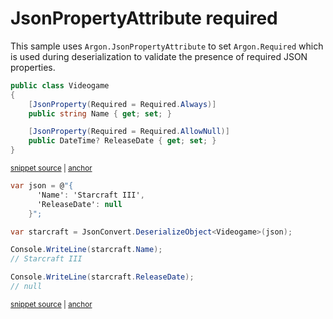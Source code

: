 # JsonPropertyAttribute required

This sample uses `Argon.JsonPropertyAttribute` to set `Argon.Required` which is used during deserialization to validate the presence of required JSON properties.

<!-- snippet: JsonPropertyRequiredTypes -->
<a id='snippet-jsonpropertyrequiredtypes'></a>
```cs
public class Videogame
{
    [JsonProperty(Required = Required.Always)]
    public string Name { get; set; }

    [JsonProperty(Required = Required.AllowNull)]
    public DateTime? ReleaseDate { get; set; }
}
```
<sup><a href='/src/Tests/Documentation/Samples/Serializer/JsonPropertyRequired.cs#L32-L41' title='Snippet source file'>snippet source</a> | <a href='#snippet-jsonpropertyrequiredtypes' title='Start of snippet'>anchor</a></sup>
<!-- endSnippet -->

<!-- snippet: JsonPropertyRequiredUsage -->
<a id='snippet-jsonpropertyrequiredusage'></a>
```cs
var json = @"{
      'Name': 'Starcraft III',
      'ReleaseDate': null
    }";

var starcraft = JsonConvert.DeserializeObject<Videogame>(json);

Console.WriteLine(starcraft.Name);
// Starcraft III

Console.WriteLine(starcraft.ReleaseDate);
// null
```
<sup><a href='/src/Tests/Documentation/Samples/Serializer/JsonPropertyRequired.cs#L46-L59' title='Snippet source file'>snippet source</a> | <a href='#snippet-jsonpropertyrequiredusage' title='Start of snippet'>anchor</a></sup>
<!-- endSnippet -->
